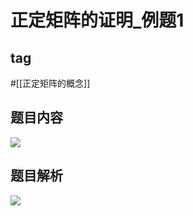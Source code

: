 # 正定矩阵的证明_例题1
## tag
#[[正定矩阵的概念]]
## 题目内容
![](https://rgdz-img.oss-cn-hangzhou.aliyuncs.com/img/20211027103746.png)

## 题目解析
![](https://rgdz-img.oss-cn-hangzhou.aliyuncs.com/img/20211027104842.png)
